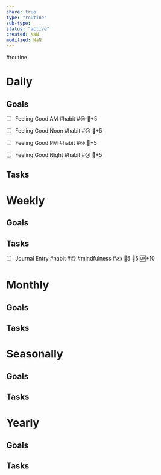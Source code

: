 ```yaml
---
share: true
type: "routine"
sub-type: 
status: "active"
created: NaN 
modified: NaN
---
```

 #routine

# Daily
## Goals
- [ ] Feeling Good AM #habit #😢 🥄+5
- [ ] Feeling Good Noon #habit #😢 🥄+5
- [ ] Feeling Good PM #habit #😢 🥄+5
- [ ] Feeling Good Night #habit #😢 🥄+5


## Tasks


# Weekly
## Goals

## Tasks
- [ ] Journal Entry #habit #😢 #mindfulness #✍ 🍅5 🥄5 🆙+10
# Monthly
## Goals

## Tasks
# Seasonally
## Goals

## Tasks
# Yearly
## Goals

## Tasks
